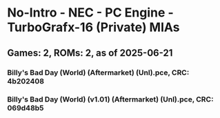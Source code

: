 # No-Intro - NEC - PC Engine - TurboGrafx-16 (Private) MIAs
## Games: 2, ROMs: 2, as of 2025-06-21

### Billy's Bad Day (World) (Aftermarket) (Unl).pce, CRC: 4b202408
### Billy's Bad Day (World) (v1.01) (Aftermarket) (Unl).pce, CRC: 069d48b5

